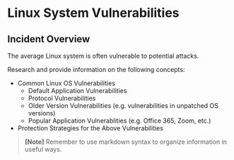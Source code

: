 # Linux System Vulnerabilities

## Incident Overview  

The average Linux system is often vulnerable to potential attacks. 

Research and provide information on the following concepts:  

- Common Linux OS Vulnerabilities
    - Default Application Vulnerabilities 
    - Protocol Vulnerabilities 
    - Older Version Vulnerabilities (e.g. vulnerabilities in unpatched OS versions)
    - Popular Application Vulnerablities (e.g. Office 365, Zoom, etc.)
- Protection Strategies for the Above Vulnerabilities

>**[Note]** Remember to use markdown syntax to organize information in useful ways.
